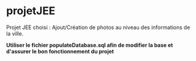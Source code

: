 # projetJEE

Projet JEE choisi : Ajout/Création de photos au niveau des informations de la ville.

**Utiliser le fichier populateDatabase.sql afin de modifier la base et d'assurer le bon fonctionnement du projet**
